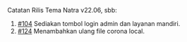 Catatan Rilis Tema Natra v22.06, sbb:

1. [#104](https://github.com/OpenSID/tema-natra/issues/104) Sediakan tombol login admin dan layanan mandiri.
2. [#124](https://github.com/OpenSID/tema-natra/issues/124) Menambahkan ulang file corona local.
